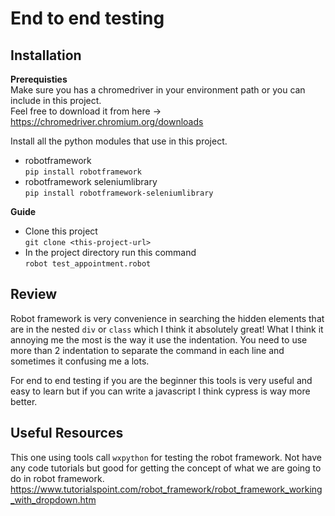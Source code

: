 # End to end testing
## Installation
**Prerequisties**    
Make sure you has a chromedriver in your environment path or you can include in this project.    
Feel free to download it from here -> https://chromedriver.chromium.org/downloads    

Install all the python modules that use in this project.    
- robotframework    
`pip install robotframework`    
- robotframework seleniumlibrary     
`pip install robotframework-seleniumlibrary`

**Guide**    
- Clone this project    
`git clone <this-project-url>`    
- In the project directory run this command    
`robot test_appointment.robot`

## Review    
Robot framework is very convenience in searching the hidden elements that are in the nested `div` or `class` which I think it absolutely great!
What I think it annoying me the most is the way it use the indentation. You need to use more than 2 indentation to separate the command in each line and sometimes it confusing me a lots.

For end to end testing if you are the beginner this tools is very useful and easy to learn but if you can write a javascript I think cypress is way more better. 

## Useful Resources    
This one using tools call `wxpython` for testing the robot framework. Not have any code tutorials but good for getting the concept of what we are going to do in robot framework.
https://www.tutorialspoint.com/robot_framework/robot_framework_working_with_dropdown.htm


